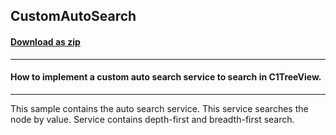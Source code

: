 ## CustomAutoSearch
#### [Download as zip](https://grapecity.github.io/DownGit/#/home?url=https://github.com/GrapeCity/ComponentOne-WinForms-Samples/tree/master/NetFramework\TreeView\VB\CustomAutoSearch)
____
#### How to implement a custom auto search service to search in C1TreeView.
____
This sample contains the auto search service.
This service searches the node by value.
Service contains depth-first and breadth-first search.
